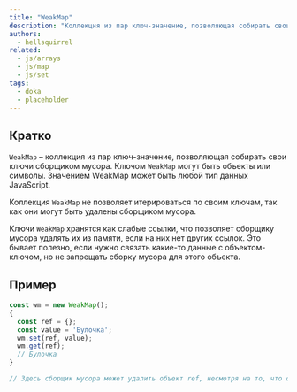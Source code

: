 ```yaml
---
title: "WeakMap"
description: "Коллекция из пар ключ-значение, позволяющая собирать свои ключи сборщиком мусора."
authors:
  - hellsquirrel
related:
  - js/arrays
  - js/map
  - js/set
tags:
  - doka
  - placeholder
---
```


## Кратко

`WeakMap` – коллекция из пар ключ-значение, позволяющая собирать свои ключи сборщиком мусора. Ключом `WeakMap` могут быть объекты или символы. Значением WeakMap может быть любой тип данных JavaScript.

Коллекция `WeakMap` не позволяет итерироваться по своим ключам, так как они могут быть удалены сборщиком мусора.

Ключи `WeakMap` хранятся как слабые ссылки, что позволяет сборщику мусора удалять их из памяти, если на них нет других ссылок. Это бывает полезно, если нужно связать какие-то данные с объектом-ключом, но не запрещать сборку мусора для этого объекта.

## Пример

```js
const wm = new WeakMap();
{
  const ref = {};
  const value = 'Булочка';
  wm.set(ref, value);
  wm.get(ref);
  // Булочка
}

// Здесь сборщик мусора может удалить объект ref, несмотря на то, что он хранится в WeakMap
```
